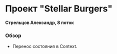# Проект "Stellar Burgers"

**Стрельцов Александр, 8 поток**

### Обзор

- Перенос состояния в Context.
